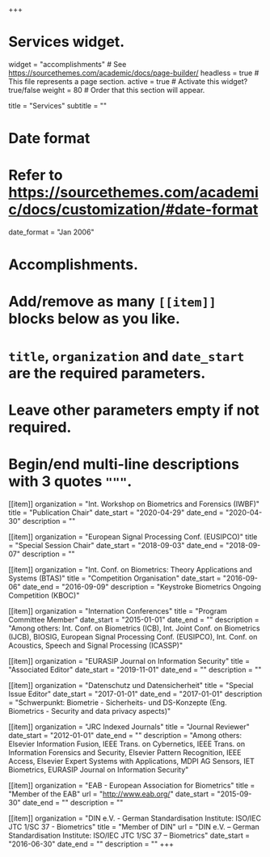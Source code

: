 +++
# Services widget.
widget = "accomplishments"  # See https://sourcethemes.com/academic/docs/page-builder/
headless = true  # This file represents a page section.
active = true  # Activate this widget? true/false
weight = 80  # Order that this section will appear.

title = "Services"
subtitle = ""

# Date format
#   Refer to https://sourcethemes.com/academic/docs/customization/#date-format
date_format = "Jan 2006"

# Accomplishments.
#   Add/remove as many `[[item]]` blocks below as you like.
#   `title`, `organization` and `date_start` are the required parameters.
#   Leave other parameters empty if not required.
#   Begin/end multi-line descriptions with 3 quotes `"""`.

[[item]]
  organization = "Int. Workshop on Biometrics and Forensics (IWBF)"
  title = "Publication Chair"
  date_start = "2020-04-29"
  date_end = "2020-04-30"
  description = ""

[[item]]
  organization = "European Signal Processing Conf. (EUSIPCO)"
  title = "Special Session Chair"
  date_start = "2018-09-03"
  date_end = "2018-09-07"
  description = ""
  
[[item]]
  organization = "Int. Conf. on Biometrics: Theory Applications and Systems (BTAS)"
  title = "Competition Organisation"
  date_start = "2016-09-06"
  date_end = "2016-09-09"
  description = "Keystroke Biometrics Ongoing Competition (KBOC)"

[[item]]
  organization = "Internation Conferences"
  title = "Program Committee Member"
  date_start = "2015-01-01"
  date_end = ""
  description = "Among others: Int. Conf. on Biometrics (ICB), Int. Joint Conf. on Biometrics (IJCB), BIOSIG, European Signal Processing Conf. (EUSIPCO), Int. Conf. on Acoustics, Speech and Signal Processing (ICASSP)"

[[item]]
  organization = "EURASIP Journal on Information Security"
  title = "Associated Editor"
  date_start = "2019-11-01"
  date_end = ""
  description = ""

[[item]]
  organization = "Datenschutz und Datensicherheit"
  title = "Special Issue Editor"
  date_start = "2017-01-01"
  date_end = "2017-01-01"
  description = "Schwerpunkt: Biometrie - Sicherheits- und DS-Konzepte (Eng. Biometrics - Security and data privacy aspects)"
  
[[item]]
  organization = "JRC Indexed Journals"
  title = "Journal Reviewer"
  date_start = "2012-01-01"
  date_end = ""
  description = "Among others: Elsevier Information Fusion, IEEE Trans. on Cybernetics, IEEE Trans. on Information Forensics and Security, Elsevier Pattern Recognition, IEEE Access, Elsevier Expert Systems with Applications, MDPI AG Sensors, IET Biometrics, EURASIP Journal on Information Security"

[[item]]
  organization = "EAB - European Association for Biometrics"
  title = "Member of the EAB"
  url = "http://www.eab.org/"
  date_start = "2015-09-30"
  date_end = ""
  description = ""

[[item]]
  organization = "DIN e.V. - German Standardisation Institute: ISO/IEC JTC 1/SC 37 - Biometrics"
  title = "Member of DIN"
  url = "DIN e.V. – German Standardisation Institute: ISO/IEC JTC 1/SC 37 – Biometrics"
  date_start = "2016-06-30"
  date_end = ""
  description = ""
+++

